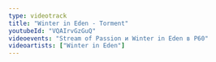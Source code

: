 ```yaml
---
type: videotrack
title: "Winter in Eden - Torment"
youtubeId: "VQAIrvGzGuQ"
videoevents: "Stream of Passion и Winter in Eden в P60"
videoartists: ["Winter in Eden"]
---
```

